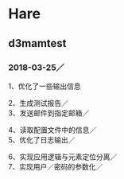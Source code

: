# Hare
## d3mamtest<br>
### 2018-03-25／<br>
1、优化了一些输出信息

2、生成测试报告／<br>
3、发送邮件到指定邮箱／<br>

4、读取配置文件中的信息／<br>
5、优化了日志输出／<br>

6、实现应用逻辑与元素定位分离／<br>
7、实现用户／密码的参数化／<br>


